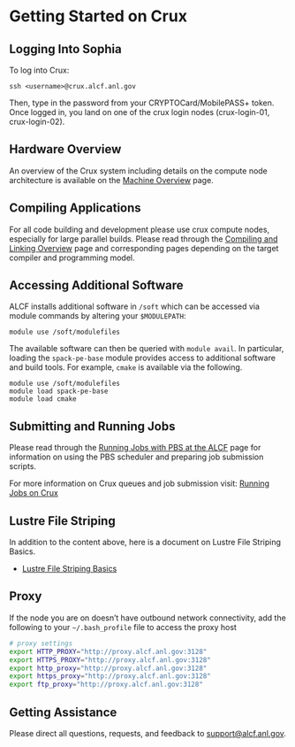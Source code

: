 # Getting Started on Crux

## Logging Into Sophia

To log into Crux:
```
ssh <username>@crux.alcf.anl.gov
```
Then, type in the password from your CRYPTOCard/MobilePASS+ token. Once logged
in, you land on one of the crux login nodes (crux-login-01, crux-login-02). 

## Hardware Overview

An overview of the Crux system including details on the compute node architecture is available on the [Machine Overview](./hardware-overview/machine-overview.md) page.

## Compiling Applications

For all code building and development please use crux compute nodes, especially for large parallel builds. Please read through the [Compiling and Linking Overview](./compiling-and-linking/compiling-and-linking-overview.md) page and corresponding pages depending on the target compiler and programming model.

## Accessing Additional Software

ALCF installs additional software in `/soft` which can be accessed via module
commands by altering your `$MODULEPATH`:
```
module use /soft/modulefiles
```
The available software can then be queried with `module avail`. In particular, loading the `spack-pe-base` module provides access to additional software and build tools. For example, `cmake` is available via the following.

```
module use /soft/modulefiles
module load spack-pe-base
module load cmake
```

## Submitting and Running Jobs

Please read through the [Running Jobs with PBS at the ALCF](../running-jobs/job-and-queue-scheduling.md) page for information on using the PBS scheduler and preparing job submission scripts.

For more information on Crux queues and job submission visit: [Running Jobs
on Crux](./queueing-and-running-jobs/running-jobs.md)


## Lustre File Striping

In addition to the content above, here is a document on Lustre File Striping Basics. 

- [Lustre File Striping Basics](https://www.alcf.anl.gov/support-center/training-assets/file-systems-and-io-performance)

## Proxy

If the node you are on doesn’t have outbound network connectivity, add the following to your `~/.bash_profile` file to access the proxy host

```bash
# proxy settings
export HTTP_PROXY="http://proxy.alcf.anl.gov:3128"
export HTTPS_PROXY="http://proxy.alcf.anl.gov:3128"
export http_proxy="http://proxy.alcf.anl.gov:3128"
export https_proxy="http://proxy.alcf.anl.gov:3128"
export ftp_proxy="http://proxy.alcf.anl.gov:3128"
```
<!-- export no_proxy="admin,polaris-adminvm-01,localhost,*.cm.polaris.alcf.anl.gov,polaris-*,*.polaris.alcf.anl.gov,*.alcf.anl.gov" -->


<!-- ## MPI -->
<!-- ALCF provides a few MPI package built specifically for ThetaGPU -->
<!-- – UCX is enabled -->

<!-- ```module load openmpi``` -->

<!-- – Default module is openmpi/openmpi-4.1.0 -->

<!-- ```module av openmpi``` -->

<!-- List of possible openmpi modules -->

## Getting Assistance

Please direct all questions, requests, and feedback to [support@alcf.anl.gov](mailto:support@alcf.anl.gov).
